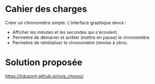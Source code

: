 # Cahier des charges

Créer un chronomètre simple. L'interface graphique devra :
- Afficher les minutes et les secondes qui s'écoulent.
- Permettre de démarrer et arrêter (mettre en pause) le chronomètre.
- Permettre de réinitialiser le chronomètre (remise à zéro).

# Solution proposée

https://hdupont.github.io/nsjs_chrono/
